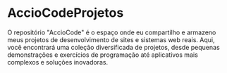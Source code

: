 # AccioCodeProjetos
O repositório "AccioCode" é o espaço onde eu compartilho e armazeno meus projetos de desenvolvimento de sites e sistemas web reais. Aqui, você encontrará uma coleção diversificada de projetos, desde pequenas demonstrações e exercícios de programação até aplicativos mais complexos e soluções inovadoras.
